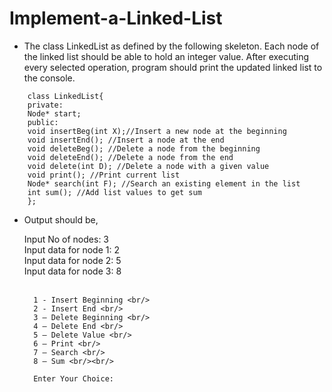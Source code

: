 # Implement-a-Linked-List

* The class LinkedList as defined by the following skeleton. Each node of the linked list should be able to hold an integer value. After executing every selected operation, program should print the updated linked list to the console.

```
	class LinkedList{
	private:
	Node* start;
	public:
	void insertBeg(int X);//Insert a new node at the beginning
	void insertEnd(); //Insert a node at the end
	void deleteBeg(); //Delete a node from the beginning
	void deleteEnd(); //Delete a node from the end
	void delete(int D); //Delete a node with a given value
	void print(); //Print current list
	Node* search(int F); //Search an existing element in the list
	int sum(); //Add list values to get sum
	};
```


* Output should be,

	Input No of nodes: 3 </br>
	Input data for node 1: 2 <br/>
	Input data for node 2: 5 <br/>
	Input data for node 3: 8 <br/><br/>

		1 - Insert Beginning <br/>
		2 - Insert End <br/>
		3 – Delete Beginning <br/>
		4 – Delete End <br/>
		5 – Delete Value <br/>
		6 – Print <br/>
		7 – Search <br/>
		8 – Sum <br/><br/>
	
		Enter Your Choice: